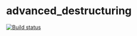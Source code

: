 # advanced_destructuring

[![Build status](https://ci.appveyor.com/api/projects/status/ng3nqr2y2seqo2h3?svg=true)](https://ci.appveyor.com/project/BogdashkinAS/ajs-homeworks-advanced-destructuring)


